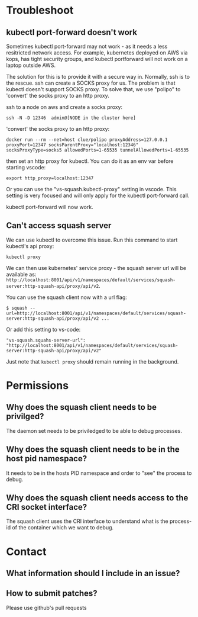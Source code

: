 
# Troubleshoot
## kubectl port-forward doesn't work

Sometimes kubectl port-forward may not work - as it needs a less resitricted network access.
For example, kubernetes deployed on AWS via kops, has tight security groups, and kubectl portforward will not work on a laptop outside AWS.

The solution for this is to provide it with a secure way in. Normally, ssh is to the rescue. ssh can create a SOCKS proxy for us. The problem is that kubectl doesn't support SOCKS proxy. To solve that, we use "polipo" to 'convert' the socks proxy to an
http proxy.

ssh to a node on aws and create a socks proxy:
```
ssh -N -D 12346  admin@[NODE in the cluster here]
```
'convert' the socks proxy to an http proxy:
```
docker run --rm --net=host clue/polipo proxyAddress=127.0.0.1 proxyPort=12347 socksParentProxy="localhost:12346" socksProxyType=socks5 allowedPorts=1-65535 tunnelAllowedPorts=1-65535
```

then set an http proxy for kubectl.
You can do it as an env var before starting vscode:
```
export http_proxy=localhost:12347
```
Or you can use the "vs-squash.kubectl-proxy" setting in vscode. This setting is very focused and will only apply for the kubectl port-forward call.

kubectl port-forward will now work.

## Can't access squash server
We can use kubectl to overcome this issue. Run this command to start kubectl's api proxy:
```
kubectl proxy
```

We can then use kubernetes' service proxy - the squash server url will be available as: `http://localhost:8001/api/v1/namespaces/default/services/squash-server:http-squash-api/proxy/api/v2`.

You can use the squash client now with a url flag:
```
$ squash --url=http://localhost:8001/api/v1/namespaces/default/services/squash-server:http-squash-api/proxy/api/v2 ...
```

Or add this setting to vs-code:
```
"vs-squash.squahs-server-url": "http://localhost:8001/api/v1/namespaces/default/services/squash-server:http-squash-api/proxy/api/v2"
```

Just note that `kubectl proxy` should remain running in the background.

# Permissions
## Why does the squash client needs to be privilged?
The daemon set needs to be priviledged to be able to debug processes.

## Why does the squash client needs to be in the host pid namespace?
It needs to be in the hosts PID namespace and order to "see" the process to debug.

## Why does the squash client needs access to the CRI socket interface?
The squash client uses the CRI interface to understand what is the process-id of the container which we want to debug.

# Contact
## What information should I include in an issue?
## How to submit patches?
Please use github's pull requests
